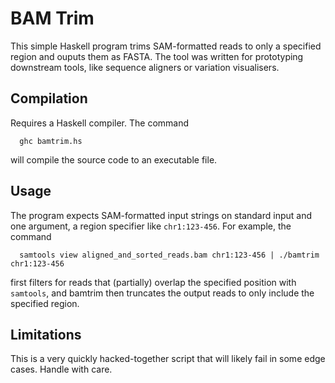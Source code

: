 # BAM Trim

This simple Haskell program trims SAM-formatted reads to only a specified region and ouputs them as FASTA.
The tool was written for prototyping downstream tools, like sequence aligners or variation visualisers.

## Compilation
Requires a Haskell compiler. The command
```
  ghc bamtrim.hs
```
will compile the source code to an executable file.

## Usage
The program expects SAM-formatted input strings on standard input and one argument, a region specifier like `chr1:123-456`.
For example, the command
```
  samtools view aligned_and_sorted_reads.bam chr1:123-456 | ./bamtrim chr1:123-456
```
first filters for reads that (partially) overlap the specified position with `samtools`, and bamtrim then truncates the output reads to only include the specified region.

## Limitations
This is a very quickly hacked-together script that will likely fail in some edge cases. Handle with care.
